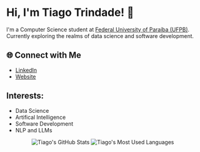 # Hi, I'm Tiago Trindade! 👋

I'm a Computer Science student at [Federal University of Paraíba (UFPB)](https://www.ufpb.br/). Currently exploring the realms of data science and software development.

## 🌐 Connect with Me
- [LinkedIn](https://www.linkedin.com/in/tiagotrindade03/)
- [Website](https://trindadetiago.github.io/)

## Interests:
- Data Science
- Artifical Intelligence
- Software Development
- NLP and LLMs

<div align="center">
  <img src="https://github-readme-stats.vercel.app/api?username=trindadetiago&show_icons=true&theme=radical" alt="Tiago's GitHub Stats">
  <img src="https://github-readme-stats.vercel.app/api/top-langs/?username=trindadetiago&layout=compact&theme=radical" alt="Tiago's Most Used Languages">
</div>
